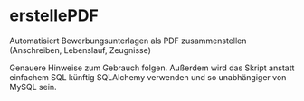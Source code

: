 # erstellePDF
Automatisiert Bewerbungsunterlagen als PDF zusammenstellen (Anschreiben, Lebenslauf, Zeugnisse)

Genauere Hinweise zum Gebrauch folgen. Außerdem wird das Skript anstatt einfachem SQL künftig SQLAlchemy verwenden
und so unabhängiger von MySQL sein.